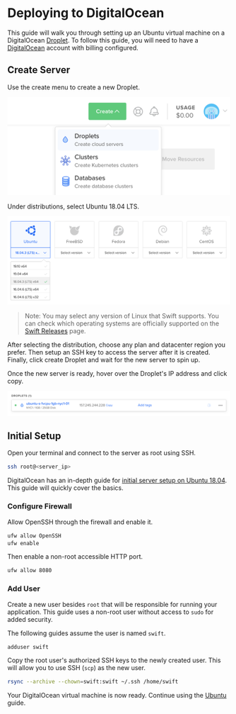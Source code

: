 # Deploying to DigitalOcean

This guide will walk you through setting up an Ubuntu virtual machine on a DigitalOcean [Droplet](https://www.digitalocean.com/products/droplets/). To follow this guide, you will need to have a [DigitalOcean](https://www.digitalocean.com) account with billing configured.

## Create Server

Use the create menu to create a new Droplet.

![Create Droplet](images/digital-ocean-create-droplet.png)

Under distributions, select Ubuntu 18.04 LTS.

![Ubuntu Distro](images/digital-ocean-distributions-ubuntu-18.png)

> Note: You may select any version of Linux that Swift supports. You can check which operating systems are officially supported on the [Swift Releases](https://swift.org/download/#releases) page.

After selecting the distribution, choose any plan and datacenter region you prefer. Then setup an SSH key to access the server after it is created. Finally, click create Droplet and wait for the new server to spin up.

Once the new server is ready, hover over the Droplet's IP address and click copy.

![Droplet List](images/digital-ocean-droplet-list.png)

## Initial Setup

Open your terminal and connect to the server as root using SSH.

```sh
ssh root@<server_ip>
```

DigitalOcean has an in-depth guide for [initial server setup on Ubuntu 18.04](https://www.digitalocean.com/community/tutorials/initial-server-setup-with-ubuntu-18-04). This guide will quickly cover the basics.

### Configure Firewall

Allow OpenSSH through the firewall and enable it.

```sh
ufw allow OpenSSH
ufw enable
```

Then enable a non-root accessible HTTP port.

```sh
ufw allow 8080
```

### Add User

Create a new user besides `root` that will be responsible for running your application. This guide uses a non-root user without access to `sudo` for added security.

The following guides assume the user is named `swift`.

```sh
adduser swift
```

Copy the root user's authorized SSH keys to the newly created user. This will allow you to use SSH (`scp`) as the new user.

```sh
rsync --archive --chown=swift:swift ~/.ssh /home/swift
```

Your DigitalOcean virtual machine is now ready. Continue using the [Ubuntu](ubuntu.md) guide. 
